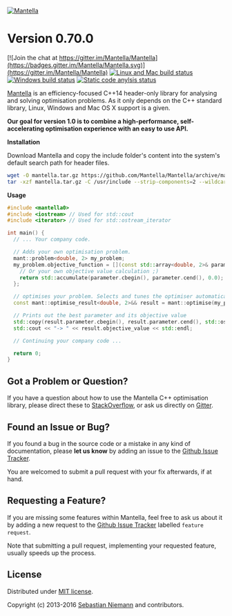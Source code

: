 [![Mantella](http://mantella.info/assets/images/logo_with_name.png)](http://mantella.info/)

Version 0.70.0
==============

[![Join the chat at https://gitter.im/Mantella/Mantella](https://badges.gitter.im/Mantella/Mantella.svg)](https://gitter.im/Mantella/Mantella) [![Linux and Mac build status](https://travis-ci.org/Mantella/Mantella.png?branch=master)](https://travis-ci.org/Mantella/Mantella) [![Windows build status](https://ci.appveyor.com/api/projects/status/2haeycl3xl1n66ai/branch/master?svg=true)](https://ci.appveyor.com/project/SebastianNiemann/mantella) [![Static code anylsis status](https://scan.coverity.com/projects/10668/badge.svg)](https://scan.coverity.com/projects/10668)

[Mantella](http://mantella.info/) is an efficiency-focused C++14 header-only library for analysing and solving optimisation problems. As it only depends on the C++ standard library, Linux, Windows and Mac OS X support is a given.

**Our goal for version 1.0 is to combine a high-performance, self-accelerating optimisation experience with an easy to use API.**

**Installation**

Download Mantella and copy the include folder's content into the system's default search path for header files.
``` bash
wget -O mantella.tar.gz https://github.com/Mantella/Mantella/archive/master.tar.gz
tar -xzf mantella.tar.gz -C /usr/include --strip-components=2 --wildcards Mantella-master/include/mantella*
```

**Usage**
``` cpp
#include <mantella0>
#include <iostream> // Used for std::cout
#include <iterator> // Used for std::ostream_iterator

int main() {
  // ... Your company code.

  // Adds your own optimisation problem.
  mant::problem<double, 2> my_problem;
  my_problem.objective_function = [](const std::array<double, 2>& parameter) {
    // Or your own objective value calculation ;)
    return std::accumulate(parameter.cbegin(), parameter.cend(), 0.0);
  };

  // optimises your problem. Selects and tunes the optimiser automatically at each invocation.
  const mant::optimise_result<double, 2>&& result = mant::optimise(my_problem);

  // Prints out the best parameter and its objective value
  std::copy(result.parameter.cbegin(), result.parameter.cend(), std::ostream_iterator<double>(std::cout, " "));
  std::cout << "-> " << result.objective_value << std::endl;

  // Continuing your company code ...

  return 0;
}
```

Got a Problem or Question?
--------------------------

If you have a question about how to use the Mantella C++ optimisation library, please direct these to [StackOverflow](http://stackoverflow.com/questions/tagged/mantella), or ask us directly on [Gitter](https://gitter.im/Mantella/Mantella).

Found an Issue or Bug?
----------------------

If you found a bug in the source code or a mistake in any kind of documentation, please **let us know** by adding an issue to the [Github Issue Tracker](https://github.com/Mantella/Mantella/issues).

You are welcomed to submit a pull request with your fix afterwards, if at hand.

Requesting a Feature?
---------------------

If you are missing some features within Mantella, feel free to ask us about it by adding a new request to the [Github Issue Tracker](https://github.com/Mantella/Mantella/issues) labelled `feature request`.

Note that submitting a pull request, implementing your requested feature, usually speeds up the process.

License
-------

Distributed under [MIT license](http://opensource.org/licenses/MIT).

Copyright (c) 2013-2016 [Sebastian Niemann](mailto:niemann@sra.uni-hannover.de) and contributors.
